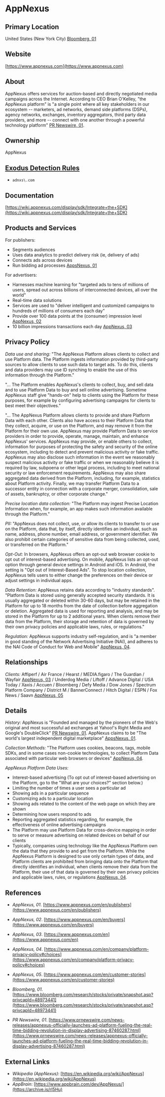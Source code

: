 # AppNexus

## Primary Location
United States (New York City) [Bloomberg, 01](https://www.bloomberg.com/research/stocks/private/snapshot.asp?privcapId=48973441)

## Website
[https://www.appnexus.com](https://www.appnexus.com)

## About
AppNexus offers services for auction-based and directly negotiated media campaigns across the Internet. According to CEO Brian O'Kelley, "the AppNexus platform" is "a single point where all key stakeholders in our ecosystem -- marketers, ad networks, demand side platforms (DSPs), agency networks, exchanges, inventory aggregators, third party data providers, and more -- connect with one another through a powerful technology platform" [PR Newswire, 01](https://www.prnewswire.com/news-releases/appnexus-officially-launches-ad-platform-fueling-the-real-time-bidding-revolution-in-display-advertising-87460287.html).

## Ownership
AppNexus

## [Exodus Detection Rules](https://exodus-privacy.eu.org)
* `adnxs\.com`

## Documentation
[https://wiki.appnexus.com/display/sdk/Integrate+the+SDK](https://wiki.appnexus.com/display/sdk/Integrate+the+SDK)

## Products and Services
For publishers:

* Segments audiences
* Uses data analytics to predict delivery risk (ie, delivery of ads)
* Connects ads across devices
* Run bidding ad processes [AppsNexus, 01](https://www.appnexus.com/en/publishers)

For advertisers:

* Harnesses machine learning for "targeted ads to tens of millions of users, spread out across billions of interconnected devices, all over the world"
* Real-time data solutions
* Services are used to "deliver intelligent and customized campaigns to hundreds of millions of consumers each day"
* Provide over 100 data points at the (consumer) impression level [AppNexus, 02](https://www.appnexus.com/en/buyers)
* 10 billion impressions transactions each day [AppNexus, 03](https://www.appnexus.com/en)

## Privacy Policy
_Data use and sharing:_ "The AppNexus Platform allows clients to collect and use Platform data. The Platform ingests information provided by third-party sources to allow clients to use such data to target ads. To do this, clients and data providers may use ID synching to enable the use of this information through the Platform."  

"... The Platform enables AppNexus's clients to collect, buy, and sell data and to use Platform Data to buy and sell online advertising. Sometime AppNexus staff give "hands-on" help to clients using the Platform for these purposes, for example by configuring advertising campaigns for clients to best meet their objectives."

"... The AppNexus Platform allows clients to provide and share Platform Data with each other.  Clients also have access to their Platform Data that they collect, acquire, or use on the Platform, and may remove it from the Platform for their own use. AppNexus may provide Platform Data to service providers in order to provide, operate, manage, maintain, and enhance AppNexus' services. AppNexus may provide, or enable others to collect, information for purposes of protecting the safety and security of the online ecosystem, including to detect and prevent malicious activity or fake traffic.  AppNexus may also disclose such information in the event we reasonably suspect malicious activity or fake traffic or when we reasonably believe it is required by law, subpoena or other legal process, including to meet national security or law enforcement requirements. AppNexus may also share aggregated data derived from the Platform, including, for example, statistics about Platform activity. Finally, we may transfer Platform Data to a successor entity in connection with a corporate merger, consolidation, sale of assets, bankruptcy, or other corporate change."

_Precise location data collection:_ "The Platform may ingest Precise Location Information when, for example, an app makes such information available through the Platform."  

_PII:_ "AppNexus does not collect, use, or allow its clients to transfer to or use on the Platform, data that, by itself, directly identifies an individual, such as name, address, phone number, email address, or government identifier. We also prohibit certain categories of sensitive data from being collected, used, or transferred on the Platform."  

_Opt-Out:_ In browsers, AppNexus offers an opt-out web browser cookie to opt out of interest-based advertising. On mobile, AppNexus lists an opt-out option through general device settings in Android and iOS. In Android, the setting is "Opt out of Interest-Based Ads". To stop location collection, AppNexus tells users to either change the preferences on their device or adjust settings in individual apps.  

_Data Retention:_ AppNexus retains data according to "industry standards". "Platform Data is stored using generally accepted security standards. It is usually aggregated or deleted within 30-60 days, but may be retained in the Platform for up to 18 months from the date of collection before aggregation or deletion. Aggregated data is used for reporting and analysis, and may be stored in the Platform for up to 2 additional years. When clients remove their data from the Platform, their storage and retention of data is governed by their own privacy policies and applicable laws, rules, or regulations."

_Regulation:_ AppNexus supports industry self-regulation, and is "a member in good standing of the Network Advertising Initiative (NAI), and adheres to the NAI Code of Conduct for Web and Mobile" [AppNexus, 04](https://www.appnexus.com/en/company/platform-privacy-policy#choices). 

## Relationships
_Clients:_ Affiperf / Air France / Hearst / MEDIA.figaro / The Guardian / Wayfair [AppNexus, 03](https://www.appnexus.com/en) / Underdog Media / Liftoff / Advance Digital / USA Today / Xaxis / Accuen / Bloomberg / Defy Media / Dow Jones / Spectrum Platform Company / District M / BannerConnect / Hitch Digital / ESPN / Fox News / Saavn [AppNexus, 05](https://www.appnexus.com/en/customer-stories)

## Details
_History:_ AppNexus is "Founded and managed by the pioneers of the Web's original and most successful ad exchanges at Yahoo!'s Right Media and Google's DoubleClick" [PR Newswire, 01](https://www.prnewswire.com/news-releases/appnexus-officially-launches-ad-platform-fueling-the-real-time-bidding-revolution-in-display-advertising-87460287.html). AppNexus claims to be "The world's largest independent digital marketplace" [AppsNexus, 01](https://www.appnexus.com/en/publishers). 

_Collection Methods:_ "The Platform uses cookies, beacons, tags, mobile SDKs, and in some cases non-cookie technologies, to collect Platform Data associated with particular web browsers or devices" [AppNexus, 04](https://www.appnexus.com/en/company/platform-privacy-policy#choices).

_AppNexus Platform Data Uses:_

* Interest-based advertising (To opt out of interest-based advertising on the Platform, go to the "What are your choices?" section below.)
* Limiting the number of times a user sees a particular ad
* Showing ads in a particular sequence
* Customizing ads to a particular location
* Showing ads related to the content of the web page on which they are shown
* Determining how users respond to ads
* Reporting aggregated statistics regarding, for example, the effectiveness of online advertising campaigns
* The Platform may use Platform Data for cross-device mapping in order to serve or measure advertising on related devices on behalf of our clients
* Typically, companies using technology like the AppNexus Platform own the data that they provide to and get from the Platform. While the AppNexus Platform is designed to use only certain types of data, and Platform clients are prohibited from bringing data onto the Platform that directly identifies an individual, when clients remove their data from the Platform, their use of that data is governed by their own privacy policies and applicable laws, rules, or regulations [AppNexus, 04](https://www.appnexus.com/en/company/platform-privacy-policy#choices).

## References
* _AppNexus, 01_. [https://www.appnexus.com/en/publishers](https://www.appnexus.com/en/publishers)  
* _AppNexus, 02_. [https://www.appnexus.com/en/buyers](https://www.appnexus.com/en/buyers)  
* _AppNexus, 03_. [https://www.appnexus.com/en](https://www.appnexus.com/en)  
* _AppNexus, 04_. [https://www.appnexus.com/en/company/platform-privacy-policy#choices](https://www.appnexus.com/en/company/platform-privacy-policy#choices)  
* _AppNexus, 05_. [https://www.appnexus.com/en/customer-stories](https://www.appnexus.com/en/customer-stories)  

* _Bloomberg, 01_. [https://www.bloomberg.com/research/stocks/private/snapshot.asp?privcapId=48973441](https://www.bloomberg.com/research/stocks/private/snapshot.asp?privcapId=48973441)  

* _PR Newswire, 01_. [https://www.prnewswire.com/news-releases/appnexus-officially-launches-ad-platform-fueling-the-real-time-bidding-revolution-in-display-advertising-87460287.html](https://www.prnewswire.com/news-releases/appnexus-officially-launches-ad-platform-fueling-the-real-time-bidding-revolution-in-display-advertising-87460287.html)

## External Links
* _Wikipedia (AppNexus)_: [https://en.wikipedia.org/wiki/AppNexus](https://en.wikipedia.org/wiki/AppNexus)
* _AppBrain_: [https://www.appbrain.com/dev/AppNexus/](https://archive.is/rI5Hu)
